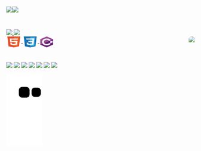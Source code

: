 ## <font face="Arial"> <img src="https://img.shields.io/badge/Hello Everyone! My Name is Luckas Peres!-43FAD8?style=for-the-badge" target="_blank"><img src="https://img.shields.io/badge/You're Welcome for my Git! 👋-43CAD8?style=for-the-badge" target="_blank"> </font>

#


<div>
  <a href="https://github.com/Luckmaiqui">
  <img height="180em" src="https://github-readme-stats.vercel.app/api?username=Luckmaiqui&show_icons=true&theme=dracula&include_all_commits=true&count_private=true"/>
  <img height="180em" src="https://github-readme-stats.vercel.app/api/top-langs/?username=Luckmaiqui&layout=compact&langs_count=7&theme=dracula"/>
</div>

<div>
  <img align="center" alt="Enghel-HTML" height="30" width="40" src="https://raw.githubusercontent.com/devicons/devicon/master/icons/html5/html5-original.svg">
  <img align="center" alt="Enghel-CSS" height="30" width="40" src="https://raw.githubusercontent.com/devicons/devicon/master/icons/css3/css3-original.svg">
  <img align="center" alt="Enghel-Csharp" height="30" width="40" src="https://raw.githubusercontent.com/devicons/devicon/master/icons/csharp/csharp-original.svg">
  <img align="right" height="150" style="border-radius:50px;" src="https://user-images.githubusercontent.com/97205232/184692887-9cdd8709-f656-4a69-bc11-d60cd29871c5.jpg">
</div>
  
#

<div>
  <a href="https://api.whatsapp.com/send/?phone=5518991086645&text=*Ol%C3%A1%2C%20boa%20tarde*%21" target="_blank"><img src="https://img.shields.io/badge/Whatsapp-%43FFBB?style=for-the-badge" target="_blank"></a>
  <a href="https://www.linkedin.com/in/luckas-peres-950606239" target="_blank"><img src="https://img.shields.io/badge/-LinkedIn-%230077B5?style=for-the-badge" target="_blank"></a>
  <a href = "mailto:contato@Luckmaiqui"><img src="https://img.shields.io/badge/Gmail-D14836?style=for-the-badge" target="_blank"></a>
  <a href="https://discord.gg/Dz2wC5NhRa" target="_blank"><img src="https://img.shields.io/badge/Discord-7289DA?style=for-the-badge" target="_blank"></a> 
  <a href="https://www.youtube.com/channel/UCWYWucnR5Zamq-f8rt-Hqmg" target="_blank"><img src="https://img.shields.io/badge/YouTube-FF0000?style=for-the-badge" target="_blank"></a>
  <a href="https://instagram.com/luck.luckas" target="_blank"><img src="https://img.shields.io/badge/-Instagram-%23E4405F?style=for-the-badge" target="_blank"></a>
  <a href="https://instagram.com/luck.maiqui" target="_blank"><img src="https://img.shields.io/badge/-Instagram-%23E4405F?style=for-the-badge" target="_blank"></a>
</div>

![Snake animation](https://github.com/Luckmaiqui/Luckmaiqui/blob/output/github-contribution-grid-snake.svg)
